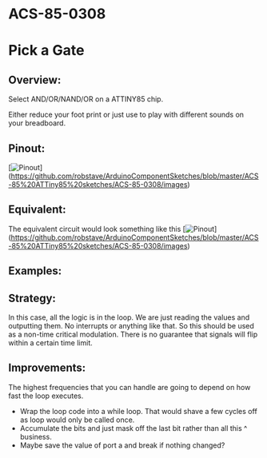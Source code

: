 # ACS-85-0308
Pick a Gate
==============

## Overview:
Select AND/OR/NAND/OR on a ATTINY85 chip.

Either reduce your foot print or just use to play with different sounds on your breadboard.
 
 
## Pinout:
[![Pinout](https://github.com/robstave/ArduinoComponentSketches/blob/master/ACS-85%20ATTiny85%20sketches/ACS-85-0308/images/acs-85-0308.png)] (https://github.com/robstave/ArduinoComponentSketches/blob/master/ACS-85%20ATTiny85%20sketches/ACS-85-0308/images)


## Equivalent:
The equivalent circuit would look something like this
[![Pinout](https://github.com/robstave/ArduinoComponentSketches/blob/master/ACS-85%20ATTiny85%20sketches/ACS-85-0308/images/ACS-85-0308-pick.png)] (https://github.com/robstave/ArduinoComponentSketches/blob/master/ACS-85%20ATTiny85%20sketches/ACS-85-0308/images)
 

## Examples:
 

## Strategy:
In this case, all the logic is in the loop. We are just reading the values and outputting them.  No interrupts or anything like that.
So this should be used as a non-time critical modulation.  There is no guarantee that signals will flip within a certain time limit.

## Improvements:
The highest frequencies that you can handle are going to depend on how fast the loop executes.  
 - Wrap the loop code into a while loop.   That would shave a few cycles off as loop would only be called once.  
 - Accumulate the bits and just mask off the last bit rather than all this ^ business.
 - Maybe save the value of port a and break if nothing changed?

